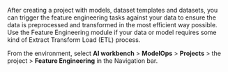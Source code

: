 After creating a project with models, dataset templates and datasets, you can trigger the feature engineering tasks against your data to ensure the data is preprocessed and transformed in the most efficient way possible. Use the Feature Engineering module if your data or model requires some kind of Extract Transform Load (ETL) process.

From the environment, select **AI workbench** > **ModelOps** > **Projects** > the project > **Feature Engineering** in the Navigation bar.

